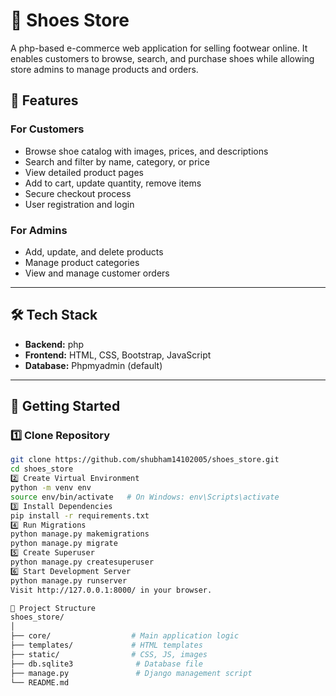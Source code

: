 # 👟 Shoes Store

A php-based e-commerce web application for selling footwear online. It enables customers to browse, search, and purchase shoes while allowing store admins to manage products and orders.

## 📌 Features

### For Customers
- Browse shoe catalog with images, prices, and descriptions
- Search and filter by name, category, or price
- View detailed product pages
- Add to cart, update quantity, remove items
- Secure checkout process
- User registration and login

### For Admins
- Add, update, and delete products
- Manage product categories
- View and manage customer orders

---

## 🛠 Tech Stack
- **Backend:** php
- **Frontend:** HTML, CSS, Bootstrap, JavaScript
- **Database:** Phpmyadmin (default)
  

---

## 🚀 Getting Started

### 1️⃣ Clone Repository
```bash
git clone https://github.com/shubham14102005/shoes_store.git
cd shoes_store
2️⃣ Create Virtual Environment
python -m venv env
source env/bin/activate   # On Windows: env\Scripts\activate
3️⃣ Install Dependencies
pip install -r requirements.txt
4️⃣ Run Migrations
python manage.py makemigrations
python manage.py migrate
5️⃣ Create Superuser
python manage.py createsuperuser
6️⃣ Start Development Server
python manage.py runserver
Visit http://127.0.0.1:8000/ in your browser.

📂 Project Structure
shoes_store/
│
├── core/                  # Main application logic
├── templates/             # HTML templates
├── static/                # CSS, JS, images
├── db.sqlite3              # Database file
├── manage.py               # Django management script
└── README.md
